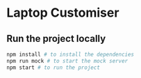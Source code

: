 # Laptop Customiser

## Run the project locally

```bash
npm install # to install the dependencies
npm run mock # to start the mock server
npm start # to run the project
```
